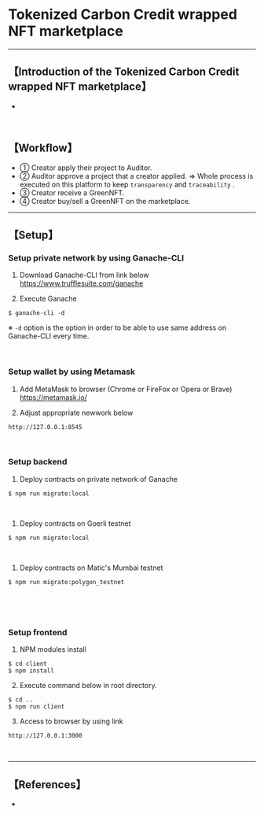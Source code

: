 # Tokenized Carbon Credit wrapped NFT marketplace

***

## 【Introduction of the Tokenized Carbon Credit wrapped NFT marketplace】
- 

&nbsp;

## 【Workflow】
- ① Creator apply their project to Auditor.
- ② Auditor approve a project that a creator applied.
  => Whole process is executed on this platform to keep `transparency` and `traceability` .
- ③ Creator receive a GreenNFT.
- ④ Creator buy/sell a GreenNFT on the marketplace.


***

## 【Setup】

### Setup private network by using Ganache-CLI
1. Download Ganache-CLI from link below  
https://www.trufflesuite.com/ganache  


2. Execute Ganache   
```
$ ganache-cli -d
```
※ `-d` option is the option in order to be able to use same address on Ganache-CLI every time.

&nbsp;


### Setup wallet by using Metamask
1. Add MetaMask to browser (Chrome or FireFox or Opera or Brave)    
https://metamask.io/  


2. Adjust appropriate newwork below 
```
http://127.0.0.1:8545
```

&nbsp;


### Setup backend
1. Deploy contracts on private network of Ganache
```
$ npm run migrate:local
```

&nbsp;

1. Deploy contracts on Goerli testnet
```
$ npm run migrate:local
```

&nbsp;

1. Deploy contracts on Matic's Mumbai testnet
```
$ npm run migrate:polygon_testnet
```

&nbsp;

<br>


### Setup frontend
1. NPM modules install
```
$ cd client
$ npm install
```

2. Execute command below in root directory.
```
$ cd ..
$ npm run client
```

3. Access to browser by using link 
```
http://127.0.0.1:3000
```

&nbsp;

***

## 【References】
- 

